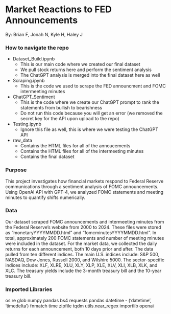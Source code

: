# Market Reactions to FED Announcements
By: Brian F, Jonah N, Kyle H, Haley J

### How to navigate the repo 
- Dataset_Build.ipynb
    - This is our main code where we created our final dataset
    - We pull stock returns here and perform the sentiment analysis
    - The ChatGPT analysis is merged into the final dataset here as well
- Scraping.ipynb
    - This is the code we used to scrape the FED announcment and FOMC intermeeting minutes
- ChatGPT_Sentiment
    - This is the code where we create our ChatGPT prompt to rank the statements from bullish to bearishness
    - Do not run this code because you will get an error (we removed the secret key for the API upon upload to the repo)
- Testing.ipynb
    - Ignore this file as well, this is where we were testing the ChatGPT API
- raw_data
    - Contains the HTML files for all of the annoucements
    - Contains the HTML files for all of the intermeeting minutes
    - Contains the final dataset
  


### Purpose
This project investigates how financial markets respond to Federal Reserve communications through a sentiment analysis of FOMC announcements. Using OpenAI API with GPT-4, we analyzed FOMC statements and meeting minutes to quantify shifts numerically. 


### Data 
Our dataset scraped FOMC announcements and intermeeting minutes from the Federal Reserve’s website from 2000 to 2024. These files were stored as “monetaryYYYYMMDD.html” and “fomcminutesYYYYMMDD.html”. In total, approximately 200 FOMC statements and number of meeting minutes were included in the dataset. 
For the market data, we collected the daily returns for each announcement, both 10 days prior and after. The data pulled from ten different indices.
The main U.S. indices include: S&P 500, NASDAQ, Dow Jones, Russell 2000, and Wilshire 5000. The sector-specific indices include: XLF, XLRE, XLU, XLY, XLP, XLE, XLV, XLI, XLB, XLK, and XLC. The treasury yields include the 3-month treasury bill and the 10-year treasury bill. 


### Imported Libraries
os
re
glob
numpy
pandas
bs4
requests
pandas
datetime - (‘datetime’, ‘timedelta’)
fnmatch
time
zipfile
tqdm
utils.near_regex
importlib
openai
